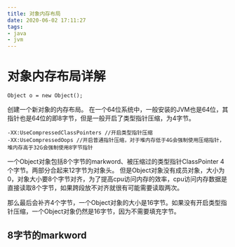 ```yaml
---
title: 对象内存布局
date: 2020-06-02 17:11:27
tags:
- java
- jvm
---
```


# 对象内存布局详解


```
Object o = new Object();
```
创建一个新对象的内存布局。
在一个64位系统中，一般安装的JVM也是64位，其指针也是64位的即8字节，但是一般开启了类型指针压缩，为4字节。
```
-XX:UseCompressedClassPointers //开启类型指针压缩
-XX:UseCompressedOops //开启普通指针压缩，对于堆内存低于4G会强制使用压缩指针，堆内存高于32G会强制使用8字节指针
```

一个Object对象包括8个字节的markword、被压缩过的类型指针ClassPointer 4个字节。两部分合起来12字节为对象头。
但是Object对象没有成员对象，大小为0，对象大小要8个字节对齐，为了提高cpu访问内存的效率，cpu访问内存数据是直接读取8个字节，如果跨段放不对齐就很有可能需要读取两次。

那么最后会补齐4个字节，一个Object对象的大小是16字节。如果没有开启类型指针压缩，一个Object对象仍然是16字节，因为不需要填充字节。

## 8字节的markword